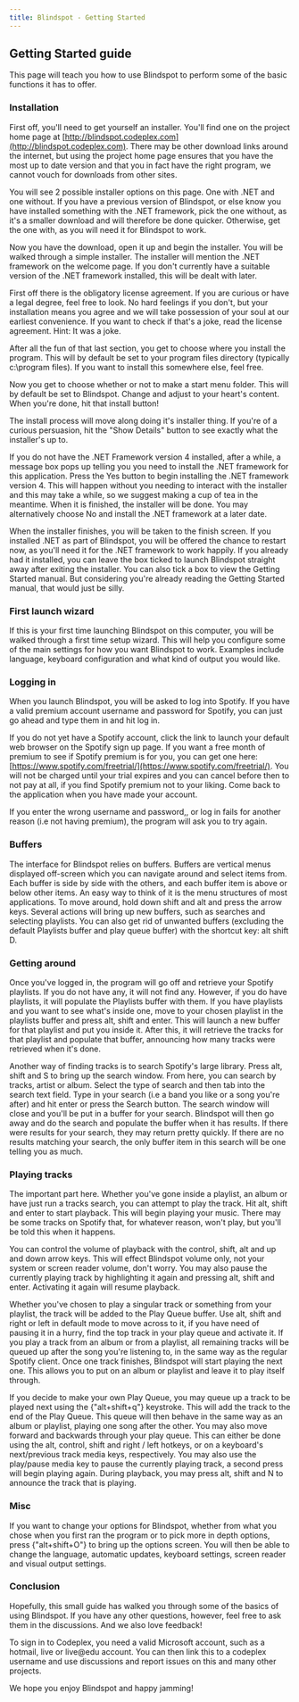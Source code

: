 ```yaml
---
title: Blindspot - Getting Started
---
```


## Getting Started guide

This page will teach you how to use Blindspot to perform some of the basic functions it has to offer. 

### Installation

First off, you'll need to get yourself an installer. You'll find one on the project home page at [http://blindspot.codeplex.com](http://blindspot.codeplex.com). There may be other download links around the internet, but using the project home page ensures that you have the most up to date version and that you in fact have the right program, we cannot vouch for downloads from other sites. 

You will see 2 possible installer options on this page. One with .NET and one without. If you have a previous version of Blindspot, or else know you have installed something with the .NET framework, pick the one without, as it's a smaller download and will therefore be done quicker. Otherwise, get the one with, as you will need it for Blindspot to work. 

Now you have the download, open it up and begin the installer. You will be walked through a simple installer. The installer will mention the .NET framework on the welcome page. If you don't currently have a suitable version of the .NET framework installed, this will be dealt with later.

First off there is the obligatory license agreement. If you are curious or have a legal degree, feel free to look. No hard feelings if you don't, but your installation means you agree and we will take possession of your soul at our earliest convenience. If you want to check if that's a joke, read the license agreement. Hint: It was a joke. 

After all the fun of that last section, you get to choose where you install the program. This will by default be set to your program files directory (typically c:\program files). If you want to install this somewhere else, feel free. 

Now you get to choose whether or not to make a start menu folder. This will by default be set to Blindspot. Change and adjust to your heart's content. When you're done, hit that install button!

The install process will move along doing it's installer thing. If you're of a curious persuasion, hit the "Show Details" button to see exactly what the installer's up to. 

If you do not have the .NET Framework version 4 installed, after a while, a message box pops up telling you you need to install the .NET framework for this application. Press the Yes button to begin installing the .NET framework version 4. This will happen without you needing to interact with the installer and this may take a while, so we suggest making a cup of tea in the meantime. When it is finished, the installer will be done. You may alternatively choose No and install the .NET framework at a later date. 

When the installer finishes, you will be taken to the finish screen. If you installed .NET as part of Blindspot, you will be offered the chance to restart now, as you'll need it for the .NET framework to work happily. If you already had it installed, you can leave the box ticked to launch Blindspot straight away after exiting the installer. You can also tick a box to view the Getting Started manual. But considering you're already reading the Getting Started manual, that would just be silly. 

### First launch wizard

If this is your first time launching Blindspot on this computer, you will be walked through a first time setup wizard. This will help you configure some of the main settings for how you want Blindspot to work. Examples include language, keyboard configuration and what kind of output you would like.

### Logging in

When you launch Blindspot, you will be asked to log into Spotify. If you have a valid premium account username and password for Spotify, you can just go ahead and type them in and hit log in. 

If you do not yet have a Spotify account, click the link to launch your default web browser on the Spotify sign up page. If you want a free month of premium to see if Spotify premium is for you, you can get one here: [https://www.spotify.com/freetrial/](https://www.spotify.com/freetrial/). You will not be charged until your trial expires and you can cancel before then to not pay at all, if you find Spotify premium not to your liking. Come back to the application when you have made your account. 

If you enter the wrong username and password,, or log in fails for another reason (i.e not having premium), the program will ask you to try again. 

### Buffers

The interface for Blindspot relies on buffers. Buffers are vertical menus displayed off-screen which you can navigate around and select items from. Each buffer is side by side with the others, and each buffer item is above or below other items. An easy way to think of it is the menu structures of most applications. To move around, hold down shift and alt and press the arrow keys. Several actions will bring up new buffers, such as searches and selecting playlists. You can also get rid of unwanted buffers (excluding the default Playlists buffer and play queue buffer) with the shortcut key: alt shift D.

### Getting around

Once you've logged in, the program will go off and retrieve your Spotify playlists. If you do not have any, it will not find any. However, if you do have playlists, it will populate the Playlists buffer with them. If you have playlists and you want to see what's inside one, move to your chosen playlist in the playlists buffer and press alt, shift and enter. This will launch a new buffer for that playlist and put you inside it. After this, it will retrieve the tracks for that playlist and populate that buffer, announcing how many tracks were retrieved when it's done. 

Another way of finding tracks is to search Spotify's large library. Press alt, shift and S to bring up the search window. From here, you can search by tracks, artist or album. Select the type of search and then tab into the search text field. Type in your search (i.e a band you like or a song you're after) and hit enter or press the Search button. The search window will close and you'll be put in a buffer for your search. Blindspot will then go away and do the search and populate the buffer when it has results. If there were results for your search, they may return pretty quickly. If there are no results matching your search, the only buffer item in this search will be one telling you as much. 

### Playing tracks

The important part here. Whether you've gone inside a playlist, an album or have just run a tracks search, you can attempt to play the track. Hit alt, shift and enter to start playback. This will begin playing your music. There may be some tracks on Spotify that, for whatever reason, won't play, but you'll be told this when it happens. 

You can control the volume of playback with the control, shift, alt and up and down arrow keys. This will effect Blindspot volume only, not your system or screen reader volume, don't worry. You may also pause the currently playing track by highlighting it again and pressing alt, shift and enter. Activating it again will resume playback. 

Whether you've chosen to play a singular track or something from your playlist, the track will be added to the Play Queue buffer. Use alt, shift and right or left in default mode to move across to it, if you have need of pausing it in a hurry, find the top track in your play queue and activate it. If you play a track from an album or from a playlist, all remaining tracks will be queued up after the song you're listening to, in the same way as the regular Spotify client. Once one track finishes, Blindspot will start playing the next one. This allows you to put on an album or playlist and leave it to play itself through. 

If you decide to make your own Play Queue, you may queue up a track to be played next using the {"alt+shift+q"} keystroke. This will add the track to the end of the Play Queue. This queue will then behave in the same way as an album or playlist, playing one song after the other. You may also move forward and backwards through your play queue. This can either be done using the alt, control, shift and right / left hotkeys, or on a keyboard's next/previous track media keys, respectively. You may also use the play/pause media key to pause the currently playing track, a second press will begin playing again. During playback, you may press alt, shift and N to announce the track that is playing. 

### Misc

If you want to change your options for Blindspot, whether from what you chose when you first ran the program or to pick more in depth options, press {"alt+shift+O"} to bring up the options screen. You will then be able to change the language, automatic updates, keyboard settings, screen reader and visual output settings. 

### Conclusion

Hopefully, this small guide has walked you through some of the basics of using Blindspot. If you have any other questions, however, feel free to ask them in the discussions. And we also love feedback!

To sign in to Codeplex, you need a valid Microsoft account, such as a hotmail, live or live@edu account. You can then link this to a codeplex username and use discussions and report issues on this and many other projects.

We hope you enjoy Blindspot and happy jamming!